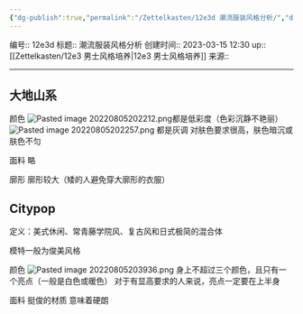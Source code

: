 ```yaml
---
{"dg-publish":true,"permalink":"/Zettelkasten/12e3d 潮流服装风格分析/","dgPassFrontmatter":true}
---
```


编号:: 12e3d
标题:: 潮流服装风格分析
创建时间:: 2023-03-15 12:30
up:: [[Zettelkasten/12e3 男士风格培养\|12e3 男士风格培养]]
来源:: 

---
## 大地山系
颜色
![Pasted image 20220805202212.png](/img/user/attachment/Pasted%20image%2020220805202212.png)都是低彩度（色彩沉静不艳丽）
![Pasted image 20220805202257.png](/img/user/attachment/Pasted%20image%2020220805202257.png)
都是灰调
对肤色要求很高，肤色暗沉或肤色不匀

面料
略

廓形
廓形较大（矮的人避免穿大廓形的衣服）

## Citypop
定义：美式休闲、常青藤学院风、复古风和日式极简的混合体

模特一般为俊美风格

颜色
![Pasted image 20220805203936.png](/img/user/attachment/Pasted%20image%2020220805203936.png)
身上不超过三个颜色，且只有一个亮点（一般是白色或暖色）
对于有显高要求的人来说，亮点一定要在上半身

面料
挺俊的材质 意味着硬朗
